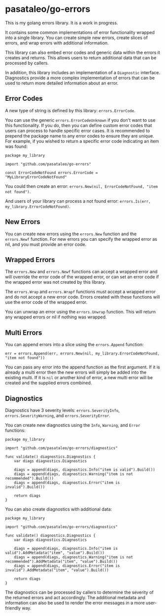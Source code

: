 # pasataleo/go-errors

This is my golang errors library. It is a work in progress.

It contains some common implementations of error functionality wrapped into a 
single library. You can create simple new errors, create slices of errors, and 
wrap errors with additional information.

This library can also embed error codes and generic data within the errors it
creates and returns. This allows users to return additional data that can be 
processed by callers.

In addition, this library includes an implementation of a `Diagnostic` interface.
Diagnostics provide a more complex implementation of errors that can be used to
return more detailed information about an error.

## Error Codes

A new type of string is defined by this library: `errors.ErrorCode`.

You can use the generic `errors.ErrorCodeUnknown` if you don't want to use this
functionality. If you do, then you can define custom error codes that users can
process to handle specific error cases. It is recommended to prepend the package
name to any error codes to ensure they are unique. For example, if you wished to
return a specific error code indicating an item was found:

```golang
package my_library

import "github.com/pasataleo/go-errors"

const ErrorCodeNotFound errors.ErrorCode = "MyLibraryErrorCodeNotFound"
```

You could then create an error: `errors.New(nil, ErrorCodeNotFound, "item not found")`.

And users of your library can process a not found error: `errors.Is(err, my_library.ErrorCodeNotFound)`.

## New Errors

You can create new errors using the `errors.New` function and the `errors.Newf`
function. For new errors you can specify the wrapped error as nil, and you must
provide an error code.

## Wrapped Errors

The `errors.New` and `errors.Newf` functions can accept a wrapped error and will
override the error code of the wrapped error, or can set an error code if the
wrapped error was not created by this library.

The `errors.Wrap` and `errors.Wrapf` functions must accept a wrapped error and
do not accept a new error code. Errors created with these functions will use
the error code of the wrapped error.

You can unwrap an error using the `errors.Unwrap` function. This will return any
wrapped errors or nil if nothing was wrapped.

## Multi Errors

You can append errors into a slice using the `errors.Append` function:

```golang
err = errors.Append(err, errors.New(nil, my_library.ErrorCodeNotFound, "item not found"))
```

You can pass any error into the append function as the first argument. If it is
already a multi error then the new errors will simply be added into the existing
multi. If it is `nil` or another kind of error, a new multi error will be 
created and the supplied errors combined.

## Diagnostics

Diagnostics have 3 severity levels: `errors.SeverityInfo`, `errors.SeverityWarning`, and `errors.SeverityError`.

You can create new diagnostics using the `Info`, `Warning`, and `Error` functions:

```golang
package my_library

import "github.com/pasataleo/go-errors/diagnostics"

func validate() diagnostics.Diagnostics {
	var diags diagnostics.Diagnostics
	
	diags = append(diags, diagnostics.Info("item is valid").Build())
	diags = append(diags, diagnostics.Warning("item is not recommended").Build())
    diags = append(diags, diagnostics.Error("item is invalid").Build())
		
    return diags
}
```

You can also create diagnostics with additional data:

```golang
package my_library

import "github.com/pasataleo/go-errors/diagnostics"

func validate() diagnostics.Diagnostics {
    var diags diagnostics.Diagnostics
    
    diags = append(diags, diagnostics.Info("item is valid").AddMetadata("item", "value").Build())
    diags = append(diags, diagnostics.Warning("item is not recommended").AddMetadata("item", "value").Build())
    diags = append(diags, diagnostics.Error("item is invalid").AddMetadata("item", "value").Build())
        
    return diags
}
```

The diagnostics can be processed by callers to determine the severity of the returned errors and act accordingly. The
additional metadata and information can also be used to render the error messages in a more user-friendly way.

